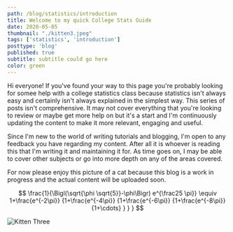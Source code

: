 ```yaml
---
path: /blog/statistics/introduction
title: Welcome to my quick College Stats Guide
date: 2020-05-05
thumbnail: "./kitten3.jpeg"
tags: ['statistics', 'introduction']
posttype: 'blog'
published: true
subtitle: subtitle could go here
color: green
---
```


Hi everyone! If you've found your way to this page you're probably looking for somee help with a college statistics class because statistics isn't always easy and certainly isn't always explained in the simplest way. This series of posts isn't comprehensive. It may not cover everything that you're looking to review or maybe get more help on but it's a start and I'm continuously updating the content to make it more relevant, engaging and useful. 

Since I'm new to the world of writing tutorials and blogging, I'm open to any feedback you have regarding my content. After all it is whoever is reading this that I'm writing it and maintaining it for. As time goes on, I may be able to cover other subjects or go into more depth on any of the areas covered.

For now please enjoy this picture of a cat because this blog is a work in progress and the actual content will be uploaded soon.

$$
\frac{1}{\Bigl(\sqrt{\phi \sqrt{5}}-\phi\Bigr) e^{\frac25 \pi}} \equiv 1+\frac{e^{-2\pi}} {1+\frac{e^{-4\pi}} {1+\frac{e^{-6\pi}} {1+\frac{e^{-8\pi}} {1+\cdots} } } }
$$

![Kitten Three](/kitten3.jpeg)